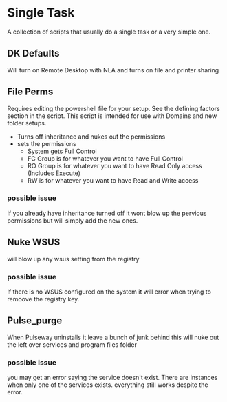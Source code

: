 # Single Task
A collection of scripts that usually do a single task or a very simple one.

## DK Defaults
Will turn on Remote Desktop with NLA and turns on file and printer sharing

## File Perms
Requires editing the powershell file for your setup. See the defining factors section in the script. This script is intended for use with Domains and new folder setups.

* Turns off inheritance and nukes out the permissions
* sets the permissions
  * System gets Full Control
  * FC Group is for whatever you want to have Full Control
  * RO Group is for whatever you want to have Read Only access (Includes Execute)
  * RW is for whatever you want to have Read and Write access 

### possible issue
If you already have inheritance turned off it wont blow up the pervious permissions but will simply add the new ones.


## Nuke WSUS
will blow up any wsus setting from the registry

### possible issue
If there is no WSUS configured on the system it will error when trying to remoove the registry key.


## Pulse_purge
When Pulseway uninstalls it leave a bunch of junk behind this will nuke out the left over services and program files folder

### possible issue
you may get an error saying the service doesn't exist. There are instances when only one of the services exists. everything still works despite the error.
